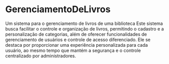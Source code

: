# GerenciamentoDeLivros
Um sistema para o gerenciamento de livros de uma biblioteca
Este
sistema busca facilitar o controle e organização de livros, permitindo o cadastro e a personalização de categorias, além de oferecer funcionalidades de gerenciamento de usuários e controle de acesso diferenciado. Ele se destaca por proporcionar uma experiência personalizada para cada usuário, ao mesmo tempo que mantém a segurança e o controle centralizado por administradores.
